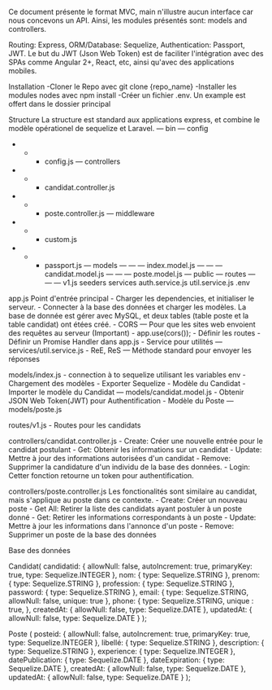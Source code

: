Ce document présente le format MVC, main n'illustre aucun interface car nous concevons un API. Ainsi, les modules présentés sont: models and controllers.

Routing: Express,
ORM/Database: Sequelize,
Authentication: Passport, JWT. Le but du JWT (Json Web Token) est de faciliter l'intégration avec des SPAs comme Angular 2+, React, etc, ainsi qu'avec des applications mobiles.

Installation
-Cloner le Repo avec git clone {repo_name}
-Installer les modules nodes avec npm install
-Créer un fichier .env. Un example est offert dans le dossier principal

Structure
La structure est standard aux applications express, et combine le modèle opérationel de sequelize et Laravel.
— bin
— config
- - - config.js
— controllers
- - - candidat.controller.js
- - - poste.controller.js
— middleware
- - - custom.js
- - - passport.js
— models
— — — index.model.js
— — — candidat.model.js
— — — poste.model.js
— public
— routes
— — — v1.js
seeders
services
auth.service.js
util.service.js
.env

app.js
Point d'entrée principal
    - Charger les dependencies, et initialiser le serveur.
    - Connecter à la base des données et charger les modèles. La base de donnée est gérer avec MySQL, et deux tables (table poste et la table candidat) ont étées créé.
    - CORS — Pour que les sites web envoient des requêtes au serveur (Important)
    - app.use(cors());
    - Définir les routes
    - Définir un Promise Handler dans app.js
    - Service pour utilités — services/util.service.js
    - ReE, ReS — Méthode standard pour envoyer les réponses    

models/index.js
    - connection à to sequelize utilisant les variables env
    - Chargement des modèles
    - Exporter Sequelize
    - Modèle du Candidat
    - Importer le modèle du Candidat — models/candidat.model.js
    - Obtenir JSON Web Token(JWT) pour Authentification
    - Modèle du Poste  — models/poste.js

routes/v1.js
    - Routes pour les candidats

controllers/candidat.controller.js
    - Create: Créer une nouvelle entrée pour le candidat postulant
    - Get: Obtenir les informations sur un candidat
    - Update: Mettre à jour des informations autorisées d'un candidat
    - Remove: Supprimer la candidature d'un individu de la base des données.
    - Login: Cetter fonction retourne un token pour authentification.

controllers/poste.controller.js
    Les fonctionalités sont similaire au candidat, mais s'applique au poste dans ce contexte.
    - Create: Créer un nouveau poste
    - Get All: Retirer la liste des candidats ayant postuler à un poste donné
    - Get: Retirer les informations correspondants à un poste
    - Update: Mettre à jour les informations dans l'annonce d'un poste
    - Remove: Supprimer un poste de la base des données
    
Base des données

Candidat(
    candidatid: {
            allowNull: false,
            autoIncrement: true,
            primaryKey: true,
            type: Sequelize.INTEGER
    },
    nom: {
        type: Sequelize.STRING
    },
    prenom: {
        type: Sequelize.STRING
    },
    profession: {
        type: Sequelize.STRING
    },
    password: {
        type: Sequelize.STRING
    },
    email: {
        type: Sequelize.STRING,
        allowNull: false,
        unique: true
    },
    phone: {
        type: Sequelize.STRING,
        unique : true,
    },
    createdAt: {
        allowNull: false,
        type: Sequelize.DATE
    },
    updatedAt: {
        allowNull: false,
        type: Sequelize.DATE
    }
);

Poste (
    posteid: {
        allowNull: false,
        autoIncrement: true,
        primaryKey: true,
        type: Sequelize.INTEGER
    },
    libellé: {
        type: Sequelize.STRING
    },
    description: {
    type: Sequelize.STRING
    },
    experience: {
        type: Sequelize.INTEGER
    },
    datePublication: {
        type: Sequelize.DATE
    },
    dateExpiration: {
        type: Sequelize.DATE
    },
    createdAt: {
        allowNull: false,
        type: Sequelize.DATE
    },
    updatedAt: {
        allowNull: false,
        type: Sequelize.DATE
    }
);
